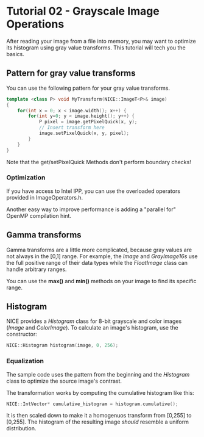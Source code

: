 # Tutorial 02 - Grayscale Image Operations

After reading your image from a file into memory, you may want to optimize its histogram using gray value transforms. This tutorial will tech you the basics.

## Pattern for gray value transforms
You can use the following pattern for your gray value transforms.

``` c++
template <class P> void MyTransform(NICE::ImageT<P>& image)
{
	for(int x = 0; x < image.width(); x++) {
		for(int y=0; y < image.height(); y++) {
			P pixel = image.getPixelQuick(x, y);
			// Insert transform here	
			image.setPixelQuick(x, y, pixel);
		}
	}
}
```

Note that the get/setPixelQuick Methods don't perform boundary checks!

### Optimization
If you have access to Intel IPP, you can use the overloaded operators provided in ImageOperators.h.

Another easy way to improve performance is adding a "parallel for" OpenMP compilation hint.

## Gamma transforms
Gamma transforms are a little more complicated, because gray values are not always in the [0,1] range.
For example, the _Image_ and _GrayImage16s_ use the full positive range of their data types while the _FloatImage_ class can handle arbitrary ranges.

You can use the __max()__ and __min()__ methods on your image to find its specific range. 

## Histogram
NICE provides a _Histogram_ class for 8-bit grayscale and color images (_Image_ and _ColorImage_).
To calculate an image's histogram, use the constructor:

``` c++
NICE::Histogram histogram(image, 0, 256);
```

### Equalization
The sample code uses the pattern from the beginning and the _Histogram_ class to
optimize the source image's contrast.

The transformation works by computing the cumulative histogram like this:

```c++
NICE::IntVector* cumulative_histogram = histogram.cumulative();
```

It is then scaled down to make it a homogenuos transform from [0,255] to [0,255].
The histogram of the resulting image *should* resemble a uniform distribution.